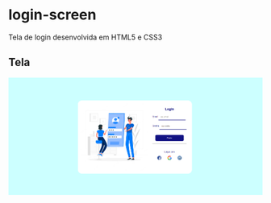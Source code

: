 # login-screen
 Tela de login desenvolvida em HTML5 e CSS3

## Tela
<img src="imagens/tela-login-html.png">
